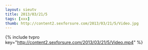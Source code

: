 ```yaml
--- 
layout: sieutv
title: 2013/03/21/5
tags: [xxx]
thumb: http://content2.sexforsure.com/2013/03/21/5/Video.jpg
---
```

{% include tvpro key="http://content2.sexforsure.com/2013/03/21/5/Video.mp4" %} 
